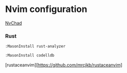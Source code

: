 # Nvim configuration

[NvChad](https://nvchad.com/)

### Rust

```bash
:MasonInstall rust-analyzer
```

```bash
:MasonInstall codelldb
```

[rustaceanvim][https://github.com/mrcjkb/rustaceanvim]
